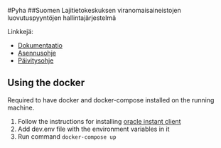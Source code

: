 ﻿﻿#Pyha
##Suomen Lajitietokeskuksen viranomaisaineistojen luovutuspyyntöjen hallintajärjestelmä

Linkkejä:
- [Dokumentaatio](dokumentaatio/Dokumentaatio.md)
- [Asennusohje](dokumentaatio/Asennus.md)
- [Päivitysohje](dokumentaatio/Päivittäminen.md)

## Using the docker

Required to have docker and docker-compose installed on the running machine.

1. Follow the instructions for installing [oracle instant client](oracle/README.md)
2. Add dev.env file with the environment variables in it
3. Run command `docker-compose up`